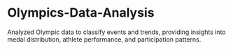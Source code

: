 # Olympics-Data-Analysis
Analyzed Olympic data to classify events and trends, providing insights into medal distribution, athlete performance, and participation patterns.


